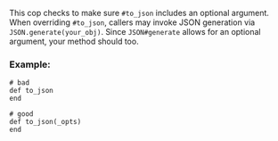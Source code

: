 This cop checks to make sure `#to_json` includes an optional argument.
When overriding `#to_json`, callers may invoke JSON
generation via `JSON.generate(your_obj)`.  Since `JSON#generate` allows
for an optional argument, your method should too.

### Example:
    # bad
    def to_json
    end

    # good
    def to_json(_opts)
    end

